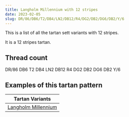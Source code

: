 ```yaml
---
title: Langholm Millennium with 12 stripes
date: 2023-02-05
slug: DR/86/DB6/T2/DB4/LN2/DB12/R4/DG2/DB2/DG6/DB2/Y/6
---
```

This is a list of all the tartan sett variants with 12 stripes.

It is a 12 stripes tartan.


## Thread count
DR/86 DB6 T2 DB4 LN2 DB12 R4 DG2 DB2 DG6 DB2 Y/6

## Examples of this tartan pattern

| Tartan Variants |
|---------------|
| [Langholm Millennium](/variants/dr/86/db6/t2/db4/ln2/db12/r4/dg2/db2/dg6/db2/y/6-db000030-dg003000-dr802040-lne0e0e0-rc00000-t604000-yf0c000)||
